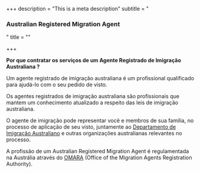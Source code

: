 +++
description = "This is a meta description"
subtitle = "<h3>Australian Registered Migration Agent</h3>"
title = ""

+++

<b>Por que contratar os serviços de um Agente Registrado de Imigração Australiana ?</b>

Um agente registrado de imigração australiana é um profissional qualificado para ajudá-lo com o seu pedido de visto.

Os agentes registrados de imigração australiana são profissionais que mantem um conhecimento atualizado a respeito das leis de imigração australiana.

O agente de imigração pode representar você e membros de sua família, no processo de aplicação de seu visto, juntamente ao <a href="https://immi.homeaffairs.gov.au/" target="_blank">Departamento de Imigração Australiano</a> e outras organizações australianas relevantes no processo.

A profissão de um Australian Registered Migration Agent é regulamentada na Austrália através do <a href="https://www.mara.gov.au/" target="_blank">OMARA</a> (Office of the Migration Agents Registration Authority).
